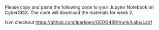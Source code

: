 Please copy and paste the following code to your Jupyter Notebook on CyberGISX. The code will download the materials for week 2. 

!svn checkout https://github.com/jparkgeo/GEOG489/trunk/Labs/Lab1
